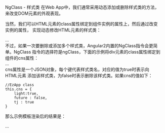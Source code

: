 NgClass - 样式类
在Web App中，我们通常采用动态添加或删除样式类的方法，来改变DOM元素的外观表现。

当然，我们可以HTML元素的class属性绑定到组件实例的属性上，然后通过改变实例的属性， 实现动态修改HTML元素的样式类：

<div [class]="cls">...</div>
不过，如果一次要删除或添加多个样式类，Angular2内置的NgClass指令会更简单。NgClass 指令的选择符是ngClass，下面的示例将div元素的class属性绑定到组件的cns属性：

<div [ngClass]="cns">...</div>
cns属性是一个JSON对象，每个键代表样式类名，对应的值为true时表示向HTML元素 添加该样式类，为false时表示删除该样式类。如果cns的值如下：

    //EzApp class
    this.cns = {
        light:true,
        future : false,
        tj : true
    }
那么示例模板渲染后的结果是：

<div class="colorful bold">...</div>